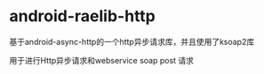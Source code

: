 android-raelib-http
===================

基于android-async-http的一个http异步请求库，并且使用了ksoap2库

用于进行Http异步请求和webservice soap post 请求


